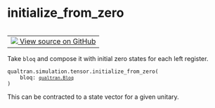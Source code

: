 # initialize_from_zero


<table class="tfo-notebook-buttons tfo-api nocontent" align="left">
<td>
  <a target="_blank" href="https://github.com/quantumlib/Qualtran/blob/main/qualtran/simulation/tensor/_quimb.py#L339-L351">
    <img src="https://www.tensorflow.org/images/GitHub-Mark-32px.png" />
    View source on GitHub
  </a>
</td>
</table>



Take `bloq` and compose it with initial zero states for each left register.


<pre class="devsite-click-to-copy prettyprint lang-py tfo-signature-link">
<code>qualtran.simulation.tensor.initialize_from_zero(
    bloq: <a href="../../../qualtran/Bloq.html"><code>qualtran.Bloq</code></a>
)
</code></pre>



<!-- Placeholder for "Used in" -->

This can be contracted to a state vector for a given unitary.